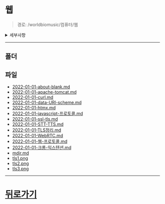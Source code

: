 # 웹
> 경로: /worldbiomusic/컴퓨터/웹
<details>
<summary>세부사항</summary>

- 폴더: 0
- 파일: 16
</details>

---


## 폴더

## 파일
- [2022-01-01-about-blank.md](./2022-01-01-about-blank.md)
- [2022-01-01-apache-tomcat.md](./2022-01-01-apache-tomcat.md)
- [2022-01-01-curl.md](./2022-01-01-curl.md)
- [2022-01-01-data-URI-scheme.md](./2022-01-01-data-URI-scheme.md)
- [2022-01-01-htmx.md](./2022-01-01-htmx.md)
- [2022-01-01-javascript-프로토콜.md](./2022-01-01-javascript-프로토콜.md)
- [2022-01-01-ssl-tls.md](./2022-01-01-ssl-tls.md)
- [2022-01-01-STT-TTS.md](./2022-01-01-STT-TTS.md)
- [2022-01-01-TLS정리.md](./2022-01-01-TLS정리.md)
- [2022-01-01-WebRTC.md](./2022-01-01-WebRTC.md)
- [2022-01-01-웹-프로토콜.md](./2022-01-01-웹-프로토콜.md)
- [2022-01-01-크롬-익스텐션.md](./2022-01-01-크롬-익스텐션.md)
- [mdir.md](./mdir.md)
- [tls1.png](./tls1.png)
- [tls2.png](./tls2.png)
- [tls3.png](./tls3.png)
---
# [뒤로가기](../mdir.md)
